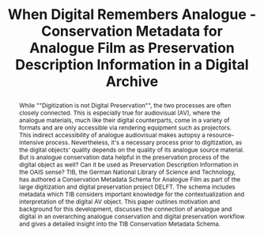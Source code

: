 ---
abstract: 'While ""Digitization is not Digital Preservation"", the two processes are
  often closely connected. This is especially true for audiovisual (AV), where the
  analogue materials, much like their digital counterparts, come in a variety of formats
  and are only accessible via rendering equipment such as projectors. This indirect
  accessibility of analogue audiovisual makes autopsy a resource-intensive process.
  Nevertheless, it''s a necessary process prior to digitization, as the digital objects''
  quality depends on the quality of its analogue source material. But is analogue
  conservation data helpful in the preservation process of the digital object as well?
  Can it be used as Preservation Description Information in the OAIS sense?

  TIB, the German National Library of Science and Technology, has authored a Conservation
  Metadata Schema for Analogue Film as part of the large digitization and digital
  preservation project DELFT. The schema includes metadata which TIB considers important
  knowledge for the contextualization and interpretation of the digital AV object.
  This paper outlines motivation and background for this development, discusses the
  connection of analogue and digital in an overarching analogue conservation and digital
  preservation workflow and gives a detailed insight into the TIB Conservation Metadata
  Schema.

  '
creators:
- Michelle Lindlar
- Merle Friedrich
- Miriam Reiche
date: null
document_url: https://services.phaidra.univie.ac.at/api/object/o:1424944/download
grand_parent: iPRES
institutions:
- TIB - German National Library of Science and Technology
keywords:
- audiovisual preservation
- conservation metadata
- preservation description information
landing_page_url: https://phaidra.univie.ac.at/o:1424944
language: eng
layout: publication
license: CC BY 4.0 International
notes_url: null
parent: iPRES 2021
publication_type: paper
size: 803489
slides_url: null
source_name: iPRES
stream_url: null
title: When Digital Remembers Analogue - Conservation Metadata for Analogue Film as
  Preservation Description Information in a Digital Archive
year: 2021
---